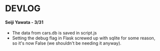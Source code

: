 # DEVLOG

#### Seiji Yawata - 3/31
* The data from cars.db is saved in script.js
* Setting the debug flag in Flask screwed up with sqlite for some reason, so it's now False (we shouldn't be needing it anyway).
